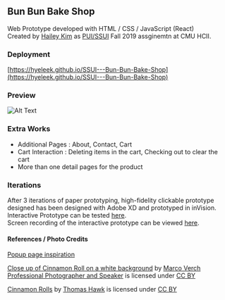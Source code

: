 ## Bun Bun Bake Shop

Web Prototype developed with HTML / CSS / JavaScript (React)  
Created by [Hailey Kim](http://hyeleekim.com) as [PUI/SSUI](https://hcii.cmu.edu/courses/programming-usable-interfaces) Fall 2019 assginemtn at CMU HCII.

### Deployment 
[https://hyeleek.github.io/SSUI---Bun-Bun-Bake-Shop](https://hyeleek.github.io/SSUI---Bun-Bun-Bake-Shop)

### Preview 
![Alt Text](https://media.giphy.com/media/fwtIxAD3Oyarx5xT7p/giphy.gif)

### Extra Works
- Additional Pages : About, Contact, Cart 
- Cart Interaction : Deleting items in the cart, Checking out to clear the cart 
- More than one detail pages for the product

### Iterations
After 3 iterations of paper prototyping,    high-fidelity clickable prototype designed has been designed with Adobe XD and prototyped in inVision.
Interactive Prototype can be tested [here](https://hailey455812.invisionapp.com/public/share/BZWTRZ3VX).    
Screen recording of the interactive prototype can be viewed [here](https://vimeo.com/361695190).    


#### References / Photo Credits
[Popup page inspiration](https://codepen.io/bastianalbers/pen/PWBYvz) 

[Close up of Cinnamon Roll on a white background](https://www.flickr.com/photos/30478819@N08/42315144772/) by [Marco Verch Professional Photographer and Speaker](https://www.flickr.com/photos/30478819@N08/) is licensed under [CC BY](https://creativecommons.org/licenses/by/2.0/)

[Cinnamon Rolls](https://www.flickr.com/photos/thomashawk/6482019949/in/photolist-aSN3GD-UTLdb7-6nsiKA-aTXjPn-egHjL3-LNhhu-c4Kpu-dTPKwK-6BRh4s-7TWWXd-A2LKDQ-2b48CA4-c6Sev9-7qpzS3-93wiph-aawAUU-rHJwAU-aTXo3F-7UHc1i-Wo9rbg-F4xpHG-aTXmSk-5EU17P-KawF7B-61ds8a-rZbVfM-bVrsbu-9h6dDC-97Vd9d-7adD2c-6TVCWM-94PkjP-7qpAQu-2b493bR-4nMj8z-2CbHG-bXdjMN-7qpXAy-5wJnR2-5xyb3S-5PxKHi-6E5Y4r-6NBaLr-dVcLDN-2bkQTvL-9Ur4Uz-NFAmyx-pqGEzt-9iiiDT-8AhQ4R) by [Thomas Hawk](https://www.flickr.com/photos/thomashawk/) is licensed under [CC BY](https://creativecommons.org/licenses/by/2.0/)
